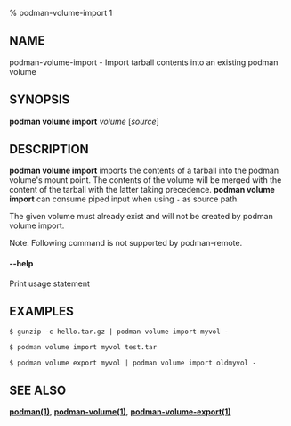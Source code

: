 % podman-volume-import 1

## NAME
podman\-volume\-import - Import tarball contents into an existing podman volume

## SYNOPSIS
**podman volume import** *volume* [*source*]

## DESCRIPTION

**podman volume import** imports the contents of a tarball into the podman volume's mount point.
The contents of the volume will be merged with the content of the tarball with the latter taking precedence.
**podman volume import** can consume piped input when using `-` as source path.

The given volume must already exist and will not be created by podman volume import.

Note: Following command is not supported by podman-remote.

#### **--help**

Print usage statement

## EXAMPLES

```
$ gunzip -c hello.tar.gz | podman volume import myvol -
```
```
$ podman volume import myvol test.tar
```
```
$ podman volume export myvol | podman volume import oldmyvol -
```

## SEE ALSO
**[podman(1)](podman.1.md)**, **[podman-volume(1)](podman-volume.1.md)**, **[podman-volume-export(1)](podman-volume-export.1.md)**

